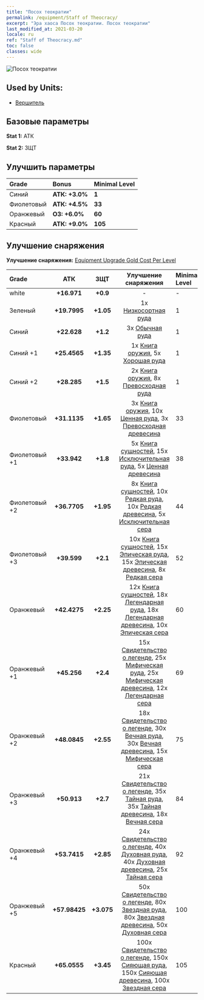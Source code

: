 ```yaml
---
title: "Посох теократии"
permalink: /equipment/Staff of Theocracy/
excerpt: "Эра хаоса Посох теократии. Посох теократии"
last_modified_at: 2021-03-20
locale: ru
ref: "Staff of Theocracy.md"
toc: false
classes: wide
---
```


  ![Посох теократии](/images/e/e_1091.png)

## Used by Units:

* [Вершитель](/ru/units/Judicator/) 


## Базовые параметры
 **Stat 1:** АТК

 **Stat 2:** ЗЩТ

## Улучшить параметры

  |     Grade    |   Bonus | Minimal Level | 
  |:-------------|:--------|:--------------| 
  | Синий | **АТК: +3.0%** | **1** | 
  | Фиолетовый | **АТК: +4.5%** | **33** | 
  | Оранжевый | **ОЗ: +6.0%** | **60** | 
  | Красный | **АТК: +9.0%** | **105** | 


## Улучшение снаряжения
 **Улучшение снаряжения:** [Equipment Upgrade Gold Cost Per Level](/equipment/EquipmentUpgradeCostPerLevel/) 

  |          Grade      | АТК | ЗЩТ | Улучшение снаряжения | Minimal Level |
  |:--------------------|:---------:|:---------:|:----------------:|:--------------|
  | white | **+16.971** | **+0.9** | - | - |
  | Зеленый | **+19.7995** | **+1.05** | 1x [Низкосортная руда](/ru/Items/mat_1/) | 1 |
  | Синий | **+22.628** | **+1.2** | 3x [Обычная руда](/ru/Items/mat_6/) | 1 |
  | Синий +1 | **+25.4565** | **+1.35** | 1x [Книга оружия](/ru/Items/mat_18/), 5x [Хорошая руда](/ru/Items/mat_12/) | 1 |
  | Синий +2 | **+28.285** | **+1.5** | 2x [Книга оружия](/ru/Items/mat_25/), 8x [Превосходная руда](/ru/Items/mat_19/) | 1 |
  | Фиолетовый | **+31.1135** | **+1.65** | 3x [Книга оружия](/ru/Items/mat_32/), 10x [Ценная руда](/ru/Items/mat_26/), 3x [Превосходная древесина](/ru/Items/mat_20/) | 33 |
  | Фиолетовый +1 | **+33.942** | **+1.8** | 5x [Книга сущностей](/ru/Items/mat_39/), 15x [Исключительная руда](/ru/Items/mat_33/), 5x [Ценная древесина](/ru/Items/mat_27/) | 38 |
  | Фиолетовый +2 | **+36.7705** | **+1.95** | 8x [Книга сущностей](/ru/Items/mat_46/), 10x [Редкая руда](/ru/Items/mat_40/), 10x [Редкая древесина](/ru/Items/mat_41/), 5x [Исключительная сера](/ru/Items/mat_36/) | 44 |
  | Фиолетовый +3 | **+39.599** | **+2.1** | 10x [Книга сущностей](/ru/Items/mat_53/), 15x [Эпическая руда](/ru/Items/mat_47/), 15x [Эпическая древесина](/ru/Items/mat_48/), 8x [Редкая сера](/ru/Items/mat_43/) | 52 |
  | Оранжевый | **+42.4275** | **+2.25** | 12x [Книга сущностей](/ru/Items/mat_60/), 18x [Легендарная руда](/ru/Items/mat_54/), 18x [Легендарная древесина](/ru/Items/mat_55/), 10x [Эпическая сера](/ru/Items/mat_50/) | 60 |
  | Оранжевый +1 | **+45.256** | **+2.4** | 15x [Свидетельство о легенде](/ru/Items/mat_67/), 25x [Мифическая руда](/ru/Items/mat_61/), 25x [Мифическая древесина](/ru/Items/mat_62/), 12x [Легендарная сера](/ru/Items/mat_57/) | 69 |
  | Оранжевый +2 | **+48.0845** | **+2.55** | 18x [Свидетельство о легенде](/ru/Items/mat_74/), 30x [Вечная руда](/ru/Items/mat_68/), 30x [Вечная древесина](/ru/Items/mat_69/), 15x [Мифическая сера](/ru/Items/mat_64/) | 75 |
  | Оранжевый +3 | **+50.913** | **+2.7** | 21x [Свидетельство о легенде](/ru/Items/mat_81/), 35x [Тайная руда](/ru/Items/mat_75/), 35x [Тайная древесина](/ru/Items/mat_76/), 18x [Вечная сера](/ru/Items/mat_71/) | 84 |
  | Оранжевый +4 | **+53.7415** | **+2.85** | 24x [Свидетельство о легенде](/ru/Items/mat_88/), 40x [Духовная руда](/ru/Items/mat_82/), 40x [Духовная древесина](/ru/Items/mat_83/), 25x [Тайная сера](/ru/Items/mat_78/) | 92 |
  | Оранжевый +5 | **+57.98425** | **+3.075** | 50x [Свидетельство о легенде](/ru/Items/mat_95/), 80x [Звездная руда](/ru/Items/mat_89/), 80x [Звездная древесина](/ru/Items/mat_90/), 50x [Духовная сера](/ru/Items/mat_85/) | 100 |
  | Красный | **+65.0555** | **+3.45** | 100x [Свидетельство о легенде](/ru/Items/mat_102/), 150x [Сияющая руда](/ru/Items/mat_96/), 150x [Сияющая древесина](/ru/Items/mat_97/), 100x [Звездная сера](/ru/Items/mat_92/) | 105 |

